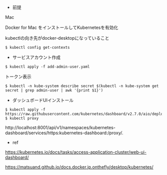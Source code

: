 - 前提

Mac

Docker for Mac をインストールしてKubernetesを有効化

kubectlの向き先がdocker-desktopになっていること
```
$ kubectl config get-contexts
```


- サービスアカウント作成
```
$ kubectl apply -f add-admin-user.yaml
```
トークン表示
```
$ kubectl -n kube-system describe secret $(kubectl -n kube-system get secret | grep admin-user | awk '{print $1}')
```

- ダッシュボードUIインストール

```
$ kubectl apply -f https://raw.githubusercontent.com/kubernetes/dashboard/v2.7.0/aio/deploy/recommended.yaml
$ kubectl proxy
```

http://localhost:8001/api/v1/namespaces/kubernetes-dashboard/services/https:kubernetes-dashboard:/proxy/.





- ref

https://kubernetes.io/docs/tasks/access-application-cluster/web-ui-dashboard/

https://matsuand.github.io/docs.docker.jp.onthefly/desktop/kubernetes/
